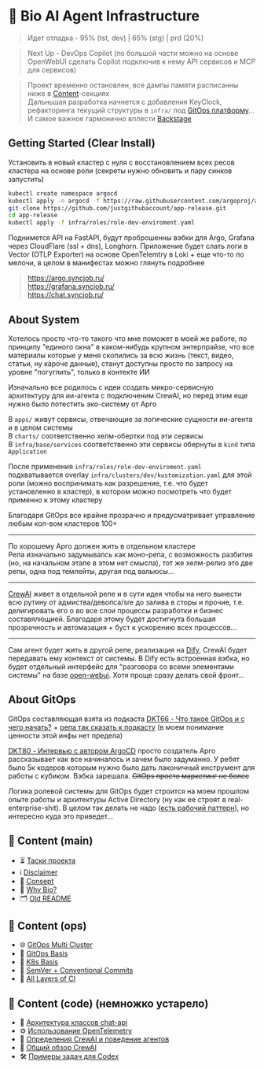 # 🧠 Bio AI Agent Infrastructure

> Идет отладка - 95% (tst, dev) | 65% (stg) | prd (20%)  

> Next Up - DevOps Copilot (по большой части можно на основе OpenWebUI сделать Copilot подключив к нему АPI сервисов и MCP для сервисов)  

> Проект временно остановлен, все дампы памяти расписанны ниже в [Content](https://github.com/justgithubaccount/app-mono-gitops?tab=readme-ov-file#-%D1%81ontent-main)-секциях  
> Дальньшая разработка начнется с добавления KeyClock, рефакторинга текущий структуры в `infra/` под [GitOps платформу](https://github.com/justgithubaccount/app-mono-gitops/pulls)...  
> И самое важное гармонично вплести [Backstage](https://github.com/backstage/backstage)  

## Getting Started (Clear Install)

Установить в новый кластер с нуля с восстановлением всех ресов кластера на основе роли (секреты нужно обновить и пару синков запустить)  

```bash
kubectl create namespace argocd  
kubectl apply -n argocd -f https://raw.githubusercontent.com/argoproj/argo-cd/v3.0.12/manifests/ha/install.yaml  
git clone https://github.com/justgithubaccount/app-release.git  
cd app-release  
kubectl apply -f infra/roles/role-dev-enviroment.yaml  
```

Поднимется API на FastAPI, будут проброшенны вэбки для Argo, Grafana через CloudFlare (ssl + dns), Longhorn. 
Приложение будет слать логи в Vector (OTLP Exporter) на основе OpenTelemtry в Loki + еще что-то по мелочи, в целом в манифестах можно глянуть подробнее

> https://argo.syncjob.ru/  
> https://grafana.syncjob.ru/  
> https://chat.syncjob.ru/  

## About System  
Хотелось просто что-то такого что мне поможет в моей же работе, по принципу "единого окна" в каком-нибудь крупном энтерпрайзе, что все материалы которые у меня скопились за всю жизнь (текст, видео, статьи, ну кароче данные), станут доступны просто по запросу на уровне "погуглить", только в контекте ИИ  

Изначально все родилось с идеи создать микро-сервисную архитектуру для ии-агента с подключеним CrewAI, но перед этим еще нужно было потестить эко-систему от Арго  

В `apps/` живут сервисы, отвечающие за логические сущности ии-агента и в целом системы  
В `charts/` соответственно хелм-обертки под эти сервисы  
В `infra/base/services` соответственно эти сервисы обернуты в `kind` типа `Application`  

После применения `infra/roles/role-dev-enviroment.yaml` подхватывается overlay `infra/clusters/dev/kustomization.yaml` для этой роли (можно воспринимать как разрешение, т.е. что будет установленно в кластер), в котором можно посмотреть что будет применно к этому кластеру  

Благодаря GitOps все крайне прозрачно и предусматривает управление любым кол-вом кластеров 100+ 

---

По хорошему Арго должен жить в отдельном кластере  
Репа изначально задумывалсь как моно-репа, с возможность разбития (но, на начальном этапе в этом нет смысла), тот же хелм-релиз это две репы, одна под темлейты, другая под вальюсы...  

---

[CrewAI](https://github.com/justgithubaccount/app-crewai-cluster) живет в отдельной репе и в сути идея чтобы на него вынести всю рутину от адмиства/девопса/sre до залива в сторы и прочие, т.е. делигировать его о во все слои процессы разработки и бизнес составялющией. Благодаря этому будет достигнута большая прозрачность и автомазация + буст к ускорению всех процессов...  

---

Сам агент будет жить в другой репе, реализация на [Dify](https://dify.ai/), CrewAI будет передавать ему контекст от системы. В Dify есть встроенная вэбка, но будет отдельный интерфейс для "разговора со всеми элементами системы" на базе [open-webui](https://github.com/open-webui/open-webui). Хотя проще сразу делать свой фронт...

## About GitOps  

GitOps составляющая взята из подкаста [DKT66 - Что такое GitOps и с чего начать?](https://www.youtube.com/watch?v=5ljFkYqWN4c) + [репа так сказать к подкасту](https://github.com/devOwlish/argocd-demo) (в моем понимание ценности этой инфы нет предела)  

[DKT80 - Интервью с автором ArgoCD](https://www.youtube.com/watch?v=BCer7ybcb1Y) просто создатель Арго рассказывает как все начиналось и зачем было задуманно. У ребят было 5к кодеров которым нужно было дать лаконичный инструмент для работы с кубиком. Вэбка зарешала. ~~GitOps просто маркетинг не более~~  

Логика ролевой системы для GitOps будет строится на моем прошлом опыте работы и архитектуры Active Directory (ну как ее строят в real-enterprise-shit). В целом так делать не надо ([есть рабочий паттерн](misc/context/gitops/gitops-platform.md)), но интересно куда это приведет...

## 📄 Сontent (main)
 - ⏳ [Таски проекта](misc/README-tasks.md)   
 - ℹ️ [Disclaimer](misc/README-disclaimer.md)  
 - 🌱 [Consept](misc/README-consept.md)  
 - 🧪 [Why Bio?](misc/context/how-to-bio.md)  
 - 🗂️ [Old README](misc/README-old.md)  

## 📄 Сontent (ops)
 - 🌐 [GitOps Multi Cluster](/misc/multi-cluster.yaml)  
 - 🐙 [GitOps Basis](/misc/context/gitops/)  
 - 🐳 [K8s Basis](/misc/context/k8s/)  
 - 🔖 [SemVer + Conventional Commits](/misc/context/git/)  
 - 🔄 [All Layers of CI](/misc/context/ci/)  

## 📄 Сontent (code) (немножко устарело)
- 🧠 [Архитектура классов chat-api](misc/context/chat-api-classes.md)
- ⚙️ [Использование OpenTelemetry](misc/context/open-telemetry.md)
- 🤖 [Определения CrewAI и поведение агентов](misc/context/crewai-definition.md)
- 📜 [Общий обзор CrewAI](misc/context/crewai-general.md)
- 🛠️ [Примеры задач для Codex](misc/context/codex-task-example.md)
